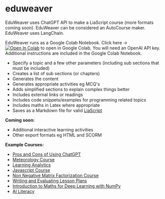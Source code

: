 # eduweaver

EduWeaver uses ChatGPT API to make a LiaScript course (more formats coming soon). EduWeaver can be considered an AutoCourse maker. EduWeaver uses LangChain.

EduWeaver runs as a Google Colab Notebook. Click here -> [![Open In Colab](https://colab.research.google.com/assets/colab-badge.svg)](https://colab.research.google.com/github/aneesha/eduweaver/blob/main/EduWeaver_AutoCourse.ipynb) to open in Google Colab. You will need an OpenAI API key. Additional instructions are included in the Google Colab Notebook. 

- Specify a topic and a few other parameters (including sub sections that must be included)
- Creates a list of sub sections (or chapters)
- Generates the content
- Generates appropriate activities eg MCQ's
- Adds simplified sections to explain complex things better
- Includes external links or readings
- Includes code snippets/examples for programming related topics
- Includes maths in Latex where appropriate
- Saves as a Markdown file for valid [LiaScript](https://liascript.github.io/)

**Coming soon:**

- Additional interactive learning activities
- Other export formats eg HTML and SCORM

**Example Courses:**

- [Pros and Cons of Using ChatGPT](https://liascript.github.io/course/?https://raw.githubusercontent.com/aneesha/eduweaver/main/example_courses/ProConsChatGPT_Course.md)
- [Meteorology Course](https://liascript.github.io/course/?https://raw.githubusercontent.com/aneesha/eduweaver/main/example_courses/Meteorology_Course.md)
- [Learning Analytics](https://liascript.github.io/course/?https://raw.githubusercontent.com/aneesha/eduweaver/main/example_courses/LearningAnalytics_Course.md)
- [Javascript Course](https://liascript.github.io/course/?https://raw.githubusercontent.com/aneesha/eduweaver/main/example_courses/Javascript_Course.md)
- [Non Negative Matrix Factorization Course](https://liascript.github.io/course/?https://raw.githubusercontent.com/aneesha/eduweaver/main/example_courses/NMF_Course.md)
- [Writing and Evaluating Lesson Plans](https://liascript.github.io/course/?https://raw.githubusercontent.com/aneesha/eduweaver/main/example_courses/LessonPlans_Course.md)
- [Introduction to Maths for Deep Learning with NumPy](https://liascript.github.io/course/?https://raw.githubusercontent.com/aneesha/eduweaver/main/example_courses/MathsDL_Course.md)
- [AI Literacy](https://raw.githubusercontent.com/aneesha/eduweaver/main/example_courses/AILiteracy_Course.md)

